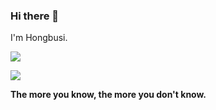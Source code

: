 ### Hi there 👋

I'm Hongbusi.

![](https://github-readme-stats.vercel.app/api/top-langs/?username=Hongbusi&layout=compact)

![](https://github-readme-stats.vercel.app/api?username=Hongbusi&show_icons=true&icon_color=0366d6&text_color=24292e&bg_color=ffffff&hide_title=true)

**The more you know, the more you don't know.**
